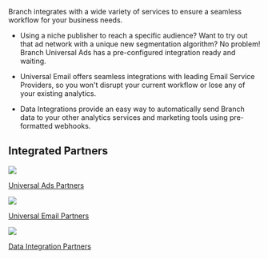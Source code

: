 Branch integrates with a wide variety of services to ensure a seamless workflow for your business needs.

  - Using a niche publisher to reach a specific audience? Want to try out that ad network with a unique new segmentation algorithm? No problem! Branch Universal Ads has a pre-configured integration ready and waiting.

  - Universal Email offers seamless integrations with leading Email Service Providers, so you won't disrupt your current workflow or lose any of your existing analytics.

  - Data Integrations provide an easy way to automatically send Branch data to your other analytics services and marketing tools using pre-formatted webhooks.


<div class="main-nav">
  <h2>Integrated Partners</h2>
  <div class="nav-wrap flex-wrap">
    <a href="/pages/deep-linked-ads/ad-networks-list">
      <img src="../../../img/pages/channels/paid-ads.png"/>
      <p>Universal Ads Partners</p>
    </a>
    <a href="/pages/emails/email-partners-list">
      <img src="../../../img/pages/channels/email.png"/>
      <p>Universal Email Partners</p>
    </a>
    <a href="/pages/integrations/data-integrations">
      <img src="../../../img/pages/main-page/feeds-dot.png"/>
      <p>Data Integration Partners</p>
    </a>
  </div>
